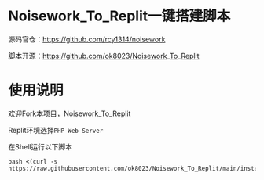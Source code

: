 # Noisework_To_Replit一键搭建脚本

源码官仓：https://github.com/rcy1314/noisework

脚本开源：https://github.com/ok8023/Noisework_To_Replit

# 使用说明

欢迎Fork本项目，Noisework_To_Replit

Replit环境选择`PHP Web Server` 

在Shell运行以下脚本

````
bash <(curl -s https://raw.githubusercontent.com/ok8023/Noisework_To_Replit/main/install.sh)
````
